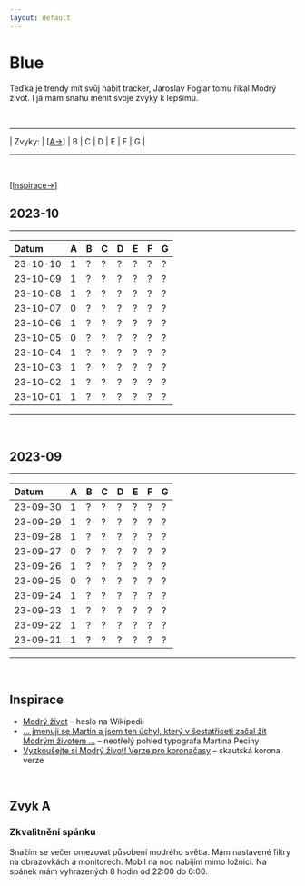 ```yaml
---
layout: default
---
```


# Blue
Teďka je trendy mít svůj habit tracker, Jaroslav Foglar tomu říkal Modrý život. I já mám snahu měnit svoje zvyky k lepšímu. 

&nbsp;

* * *

| Zvyky:    | [[A→]](#zvyk-a) | B | C | D | E | F | G |

* * *

&nbsp;

[[Inspirace→]](#inspirace)

## 2023-10
* * *

| Datum    | A | B | C | D | E | F | G |
|:---------|:--|:--|:--|:--|:--|:--|:--|
| 23-10-10 | 1 | ? | ? | ? | ? | ? | ? |
| 23-10-09 | 1 | ? | ? | ? | ? | ? | ? |
| 23-10-08 | 1 | ? | ? | ? | ? | ? | ? |
| 23-10-07 | 0 | ? | ? | ? | ? | ? | ? |
| 23-10-06 | 1 | ? | ? | ? | ? | ? | ? |
| 23-10-05 | 0 | ? | ? | ? | ? | ? | ? |
| 23-10-04 | 1 | ? | ? | ? | ? | ? | ? |
| 23-10-03 | 1 | ? | ? | ? | ? | ? | ? |
| 23-10-02 | 1 | ? | ? | ? | ? | ? | ? |
| 23-10-01 | 1 | ? | ? | ? | ? | ? | ? |

* * *

&nbsp;

## 2023-09
* * *

| Datum    | A | B | C | D | E | F | G |
|:---------|:--|:--|:--|:--|:--|:--|:--|
| 23-09-30 | 1 | ? | ? | ? | ? | ? | ? |
| 23-09-29 | 1 | ? | ? | ? | ? | ? | ? |
| 23-09-28 | 1 | ? | ? | ? | ? | ? | ? |
| 23-09-27 | 0 | ? | ? | ? | ? | ? | ? |
| 23-09-26 | 1 | ? | ? | ? | ? | ? | ? |
| 23-09-25 | 0 | ? | ? | ? | ? | ? | ? |
| 23-09-24 | 1 | ? | ? | ? | ? | ? | ? |
| 23-09-23 | 1 | ? | ? | ? | ? | ? | ? |
| 23-09-22 | 1 | ? | ? | ? | ? | ? | ? |
| 23-09-21 | 1 | ? | ? | ? | ? | ? | ? |

* * *

&nbsp;

## Inspirace
* [Modrý život](https://cs.wikipedia.org/wiki/Modr%C3%BD_%C5%BEivot) – heslo na Wikipedii 
* [… jmenuji se Martin a jsem ten úchyl, který v šestatřiceti začal žít Modrým životem …](https://typomil.com/2018/10/dobry-den-jmenuji-se-martin-a-jsem-ten-uchyl-ktery-v-sestatriceti-zacal-zit-modrym-zivotem-jaroslava-foglara/) – neotřelý pohled typografa Martina Peciny
* [Vyzkoušejte si Modrý život! Verze pro koronačasy](https://www.skaut.cz/vyzkousejte-si-modry-zivot-verze-pro-koronacasy/) – skautská korona verze

&nbsp;

## Zvyk A
### Zkvalitnění spánku
Snažím se večer omezovat působení modrého světla. Mám nastavené filtry na obrazovkách a monitorech. Mobil na noc nabíjím mimo ložnici. Na spánek mám vyhrazených 8 hodin od 22:00 do 6:00.